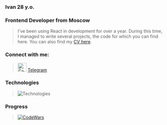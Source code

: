 ### Ivan 28 y.o.
### Frontend Developer from Moscow 
> I've been using React in development for over a year. During this time, I managed to write several projects, the code for which you can find here. You can also find my [CV here](https://hh.ru/resume/9fdec062ff0978f95d0039ed1f41766972754e "hh.ru").

### Connect with me:
> [<img alt="CodeWars" width="28px" src="https://cdn-icons-png.flaticon.com/512/2504/2504941.png"/>](https://t.me/josefKru)
> [Telegram](https://t.me/josefKru "Telegram")

### Technologies
> ![Technologies](https://skillicons.dev/icons?i=html,css,js,ts,react,redux,tailwind,nextjs,git)

### Progress
> [<img alt="CodeWars" src="https://www.codewars.com/users/JosefK/badges/large"/>](https://www.codewars.com/users/JosefK)
